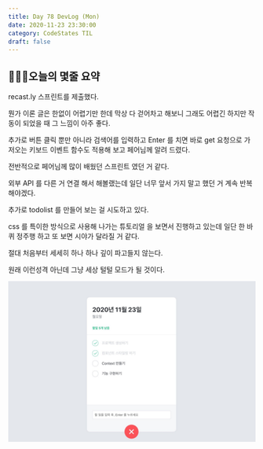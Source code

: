 ```yaml
---
title: Day 78 DevLog (Mon)
date: 2020-11-23 23:30:00
category: CodeStates TIL
draft: false
---
```


## 👨🏿‍🌾오늘의 몇줄 요약

recast.ly 스프린트를 제출했다.

뭔가 이론 글은 한없이 어렵기만 한데 막상 다 걷어차고 해보니 그래도 어렵긴 하지만 작동이 되었을 때 그 느낌이 아주 좋다.

추가로 버튼 클릭 뿐만 아니라 검색어를 입력하고 Enter 를 치면 바로 get 요청으로 가저오는 키보드 이벤트 함수도 적용해 보고 페어님께 알려 드렸다.

전반적으로 페어님께 많이 배웠던 스프린트 였던 거 같다.

외부 API 를 다른 거 연결 해서 해볼랬는데 일단 너무 앞서 가지 말고 했던 거 계속 반복해야겠다.

추가로 todolist 를 만들어 보는 걸 시도하고 있다.

css 를 특이한 방식으로 사용해 나가는 튜토리얼 을 보면서 진행하고 있는데 일단 한 바퀴 정주행 하고 또 보면 시야가 달라질 거 같다.

절대 처음부터 세세히 하나 하나 깊이 파고들지 않는다.

원래 이런성격 아닌데 그냥 세상 털털 모드가 될 것이다.

![](./images/todolist.jpeg)
